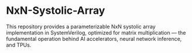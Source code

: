 # NxN-Systolic-Array
This repository provides a parameterizable NxN systolic array implementation in SystemVerilog, optimized for matrix multiplication — the fundamental operation behind AI accelerators, neural network inference, and TPUs.
